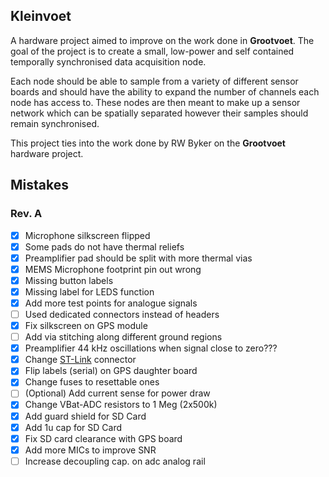 ## Kleinvoet

A hardware project aimed to improve on the work done in **Grootvoet**. The goal
of the project is to create a small, low-power and self contained temporally
synchronised data acquisition node.

Each node should be able to sample from a variety of different sensor boards and
should have the ability to expand the number of channels each node has access
to. These nodes are then meant to make up a sensor network which can be
spatially separated however their samples should remain synchronised.

This project ties into the work done by RW Byker on the **Grootvoet** hardware
project.

## Mistakes
### Rev. A
- [X] Microphone silkscreen flipped
- [X] Some pads do not have thermal reliefs
- [X] Preamplifier pad should be split with more thermal vias
- [X] MEMS Microphone footprint pin out wrong
- [X] Missing button labels
- [X] Missing label for LEDS function
- [X] Add more test points for analogue signals
- [ ] Used dedicated connectors instead of headers
- [X] Fix silkscreen on GPS module
- [ ] Add via stitching along different ground regions
- [X] Preamplifier 44 kHz oscillations when signal close to zero???
- [X] Change
    [ST-Link](https://www.samtec.com/products/ftsh-107-01-l-dv-k-tr)
    connector
- [X] Flip labels (serial) on GPS daughter board
- [X] Change fuses to resettable ones
- [ ] (Optional) Add current sense for power draw
- [X] Change VBat-ADC resistors to 1 Meg (2x500k)
- [X] Add guard shield for SD Card
- [X] Add 1u cap for SD Card
- [X] Fix SD card clearance with GPS board
- [X] Add more MICs to improve SNR
- [ ] Increase decoupling cap. on adc analog rail
